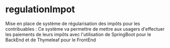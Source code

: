 # regulationImpot
Mise en place de système de régularisation des impôts pour les contribuables :  Ce système va permettre de mettre aux usagers d'effectuer les paiements de leurs impôts avec l'utilisation de SpringBoot pour le BackEnd et de Thymeleaf pour le FrontEnd
